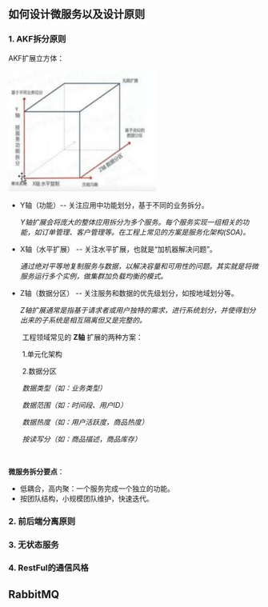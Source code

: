 ## 如何设计微服务以及设计原则

### 1. AKF拆分原则

AKF扩展立方体：

![akf](img/akf.png)

- Y轴（功能）-- 关注应用中功能划分，基于不同的业务拆分。

  ​	*Y轴扩展会将庞大的整体应用拆分为多个服务。每个服务实现一组相关的功能，如订单管理、客户管理等。在工程上常见的方案是服务化架构(SOA)。*

- X轴（水平扩展） -- 关注水平扩展，也就是“加机器解决问题”。

  ​	*通过绝对平等地复制服务与数据，以解决容量和可用性的问题。其实就是将微服务运行多个实例，做集群加负载均衡的模式。*

- Z轴（数据分区） -- 关注服务和数据的优先级划分，如按地域划分等。

  ​	*Z轴扩展通常是指基于请求者或用户独特的需求，进行系统划分，并使得划分出来的子系统是相互隔离但又是完整的。*

  ​	工程领域常见的 **Z轴** 扩展的两种方案：

  ​	1.单元化架构

  ​	2.数据分区	

  ​		*数据类型（如：业务类型）*

  ​		*数据范围（如：时间段、用户ID）*

  ​		*数据热度（如：用户活跃度，商品热度）*

  ​		*按读写分（如：商品描述，商品库存）*

  ​	

**微服务拆分要点**：

- 低耦合，高内聚：一个服务完成一个独立的功能。
- 按团队结构，小规模团队维护，快速迭代。

### 2. 前后端分离原则

### 3. 无状态服务

### 4. RestFul的通信风格



## RabbitMQ



